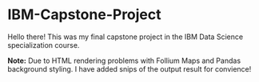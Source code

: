 # IBM-Capstone-Project
Hello there! This was my final capstone project in the IBM Data Science specialization course.

**Note:** Due to HTML rendering problems with Follium Maps and Pandas background styling. I have added snips of the output result for convience!
